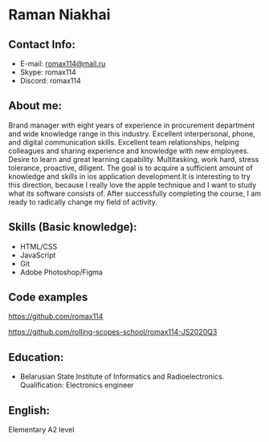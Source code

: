 # Raman Niakhai

## Contact Info:

* E-mail: romax114@mail.ru
* Skype: romax114
* Discord: romax114

## About me:
Brand manager with eight years of experience in procurement department and wide knowledge range in this industry. Excellent interpersonal, phone, and digital communication skills. Excellent team relationships, helping colleagues and sharing experience and knowledge with new employees. Desire to learn and great learning capability. Multitasking, work hard, stress tolerance, proactive, diligent. The goal is to acquire a sufficient amount of knowledge and skills in ios application development.It is interesting to try this direction, because I really love the apple technique and I want to study what its software consists of. After successfully completing the course, I am ready to radically change my field of activity.

## Skills (Basic knowledge):
*	HTML/CSS
*	JavaScript
*	Git
*	Adobe Photoshop/Figma

## Code examples

https://github.com/romax114

https://github.com/rolling-scopes-school/romax114-JS2020Q3

## Education:
*	Belarusian State Institute of Informatics and Radioelectronics. Qualification:  Electronics engineer

## English:
Elementary A2 level
